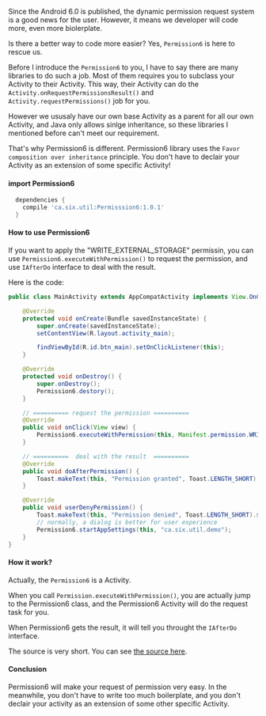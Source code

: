 Since the Android 6.0 is published, the dynamic permission request system is a good news for the user. However, it means we developer will code more, even more biolerplate. 

Is there a better way to code more easier? Yes, `Permission6` is here to rescue us.

Before I introduce the `Permission6` to you, I have to say there are many libraries to do such a job. Most of them requires you to subclass your Activity to their Activity. This way, their Activity can do the `Activity.onRequestPermissionsResult()` and `Activity.requestPermissions()` job for you. 

However we ususaly have our own base Activity as a parent for all our own Activity, and Java only allows sinlge inheritance, so these libraries I mentioned before can't meet our requirement. 

That's why Permission6 is different. Permission6 library uses the  `Favor composition over inheritance` principle. You don't have to declair your Activity as an extension of some specific Activity!

#### import Permission6

```groovy
  dependencies {
    compile 'ca.six.util:Permisssion6:1.0.1'
  }
```

#### How to use Permission6
If you want to apply the "WRITE_EXTERNAL_STORAGE" permissin, you can use `Permission6.executeWithPermission()` to request the permission, and use `IAfterDo` interface to deal with the result.

Here is the code:

```java
public class MainActivity extends AppCompatActivity implements View.OnClickListener, IAfterDo {

    @Override
    protected void onCreate(Bundle savedInstanceState) {
        super.onCreate(savedInstanceState);
        setContentView(R.layout.activity_main);

        findViewById(R.id.btn_main).setOnClickListener(this);
    }

    @Override
    protected void onDestroy() {
        super.onDestroy();
        Permission6.destory();
    }

    // ========== request the permission ========== 
    @Override
    public void onClick(View view) {
        Permission6.executeWithPermission(this, Manifest.permission.WRITE_EXTERNAL_STORAGE, this);
    }

    // ==========  deal with the result  ========== 
    @Override
    public void doAfterPermission() {
        Toast.makeText(this, "Permission granted", Toast.LENGTH_SHORT).show();
    }

    @Override
    public void userDenyPermission() {
        Toast.makeText(this, "Permission denied", Toast.LENGTH_SHORT).show();
        // normally, a dialog is better for user experience
        Permission6.startAppSettings(this, "ca.six.util.demo");
    }
}
```

#### How it work?
Actually, the `Permission6` is a Activity.

When you call `Permission.executeWithPermission()`, you are actually jump to the Permission6 class, and the Permission6 Activity will do the request task for you. 

When Permission6 gets the result, it will tell you throught the `IAfterDo` interface. 

The source is very short. You can see [the source here](https://github.com/songzhw/android-utils/tree/master/Permission6). 


#### Conclusion
Permission6 will make your request of permission very easy. In the meanwhile, you don't have to write too much boilerplate, and you don't declair your activity as an extension of some other specific Activity.





